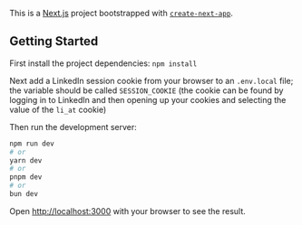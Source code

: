 This is a [Next.js](https://nextjs.org/) project bootstrapped with [`create-next-app`](https://github.com/vercel/next.js/tree/canary/packages/create-next-app).

## Getting Started

First install the project dependencies: `npm install`

Next add a LinkedIn session cookie from your browser to an `.env.local` file; the variable should be called `SESSION_COOKIE` 
(the cookie can be found by logging in to LinkedIn and then opening up your cookies and selecting the value of the `li_at` cookie) 

Then run the development server:

```bash
npm run dev
# or
yarn dev
# or
pnpm dev
# or
bun dev
```

Open [http://localhost:3000](http://localhost:3000) with your browser to see the result.
